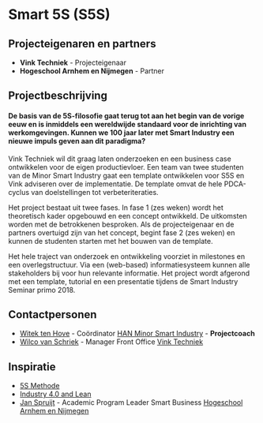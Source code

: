# Smart 5S (S5S)

## Projecteigenaren en partners
+ **Vink Techniek** - Projecteigenaar
+ **Hogeschool Arnhem en Nijmegen** - Partner

## Projectbeschrijving
#### De basis van de 5S-filosofie gaat terug tot aan het begin van de vorige eeuw en is inmiddels een wereldwijde standaard voor de inrichting van werkomgevingen. Kunnen we 100 jaar later met Smart Industry een nieuwe impuls geven aan dit paradigma?

Vink Techniek wil dit graag laten onderzoeken en een business case ontwikkelen voor de eigen productievloer. Een team van twee studenten van de Minor Smart Industry gaat een template ontwikkelen voor S5S en Vink adviseren over de implementatie. De template omvat de hele PDCA-cyclus van doelstellingen tot verbeteriteraties.

Het project bestaat uit twee fases. In fase 1 (zes weken) wordt het theoretisch kader opgebouwd en een concept ontwikkeld. De uitkomsten worden met de betrokkenen besproken. Als de projecteigenaar en de partners overtuigd zijn van het concept, begint fase 2 (zes weken) en kunnen de studenten starten met het bouwen van de template.

Het hele traject van onderzoek en ontwikkeling voorziet in milestones en een overlegstructuur. Via een (web-based) informatiesysteem kunnen alle stakeholders bij voor hun relevante informatie. Het project wordt afgerond met een template, tutorial en een presentatie tijdens de Smart Industry Seminar primo 2018.


## Contactpersonen
+ [Witek ten Hove](https://www.linkedin.com/in/witektenhove/) - Coördinator [HAN Minor Smart Industry](https://witusj.github.io/MinorSI/) - **Projectcoach** 
+ [Wilco van Schriek](linkedin.com/in/wilco-van-schriek-1182a027) - Manager Front Office [Vink Techniek](http://www.vinktechniek.nl/)

## Inspiratie
+ [5S Methode](https://en.wikipedia.org/wiki/5S_(methodology))
+ [Industry 4.0 and Lean](http://www.jiem.org/index.php/jiem/article/download/1940/780)
+ [Jan Spruijt](linkedin.com/in/janspruijt) - Academic Program Leader Smart Business [Hogeschool Arnhem en Nijmegen](https://www.han.nl/)
